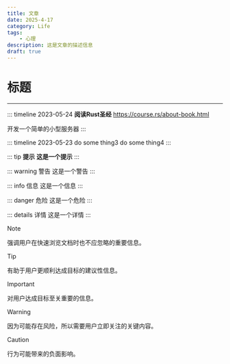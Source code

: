 ```yaml
---
title: 文章
date: 2025-4-17
category: Life
tags:
    - 心理
description: 这是文章的描述信息
draft: true
---
```


# 标题


---

::: timeline 2023-05-24
**阅读Rust圣经** https://course.rs/about-book.html

开发一个简单的小型服务器
:::

::: timeline 2023-05-23
do some thing3
do some thing4
:::

::: tip **提示**
**这是一个提示**
:::

::: warning 警告
这是一个警告
:::

::: info 信息
这是一个信息
:::

::: danger 危险
这是一个危险
:::

::: details 详情
这是一个详情
:::


> [!NOTE]
> 强调用户在快速浏览文档时也不应忽略的重要信息。

> [!TIP]
> 有助于用户更顺利达成目标的建议性信息。

> [!IMPORTANT]
> 对用户达成目标至关重要的信息。

> [!WARNING]
> 因为可能存在风险，所以需要用户立即关注的关键内容。

> [!CAUTION]
> 行为可能带来的负面影响。  